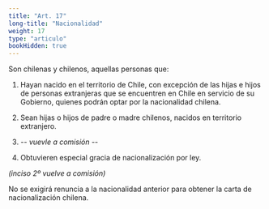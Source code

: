 ```yaml
---
title: "Art. 17"
long-title: "Nacionalidad"
weight: 17
type: "articulo"
bookHidden: true
---
```

Son chilenas y chilenos, aquellas personas que: 
 
1. Hayan nacido en el territorio de Chile, con excepción de las hijas e hijos de personas extranjeras que se encuentren en Chile en servicio de su Gobierno, quienes podrán optar por la nacionalidad chilena. 
 
2. Sean hijas o hijos de padre o madre chilenos, nacidos en territorio extranjero. 

3.  *-- vuevle a comisión --*

4. Obtuvieren especial gracia de nacionalización por ley. 
 
 
*(inciso 2º vuelve a comisión)*

No se exigirá renuncia a la nacionalidad anterior para obtener la carta de nacionalización chilena.

